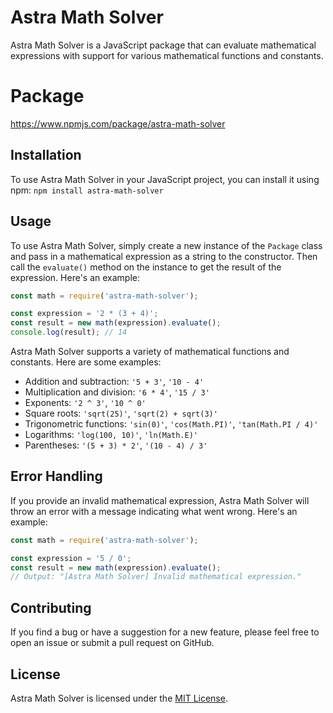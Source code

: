 # Astra Math Solver

Astra Math Solver is a JavaScript package that can evaluate mathematical expressions with support for various mathematical functions and constants.

# Package
https://www.npmjs.com/package/astra-math-solver

## Installation

To use Astra Math Solver in your JavaScript project, you can install it using npm:
`npm install astra-math-solver`

## Usage

To use Astra Math Solver, simply create a new instance of the `Package` class and pass in a mathematical expression as a string to the constructor. Then call the `evaluate()` method on the instance to get the result of the expression. Here's an example:

```js
const math = require('astra-math-solver');

const expression = '2 * (3 + 4)';
const result = new math(expression).evaluate();
console.log(result); // 14
```

Astra Math Solver supports a variety of mathematical functions and constants. Here are some examples:

- Addition and subtraction: `'5 + 3'`, `'10 - 4'`
- Multiplication and division: `'6 * 4'`, `'15 / 3'`
- Exponents: `'2 ^ 3'`, `'10 ^ 0'`
- Square roots: `'sqrt(25)'`, `'sqrt(2) + sqrt(3)'`
- Trigonometric functions: `'sin(0)'`, `'cos(Math.PI)'`, `'tan(Math.PI / 4)'`
- Logarithms: `'log(100, 10)'`, `'ln(Math.E)'`
- Parentheses: `'(5 + 3) * 2'`, `'(10 - 4) / 3'`

## Error Handling

If you provide an invalid mathematical expression, Astra Math Solver will throw an error with a message indicating what went wrong. Here's an example:

```js
const math = require('astra-math-solver');

const expression = '5 / 0';
const result = new math(expression).evaluate();
// Output: "[Astra Math Solver] Invalid mathematical expression."
```

## Contributing

If you find a bug or have a suggestion for a new feature, please feel free to open an issue or submit a pull request on GitHub.

## License

Astra Math Solver is licensed under the [MIT License](https://github.com/<username>/<repo>/blob/master/LICENSE).
